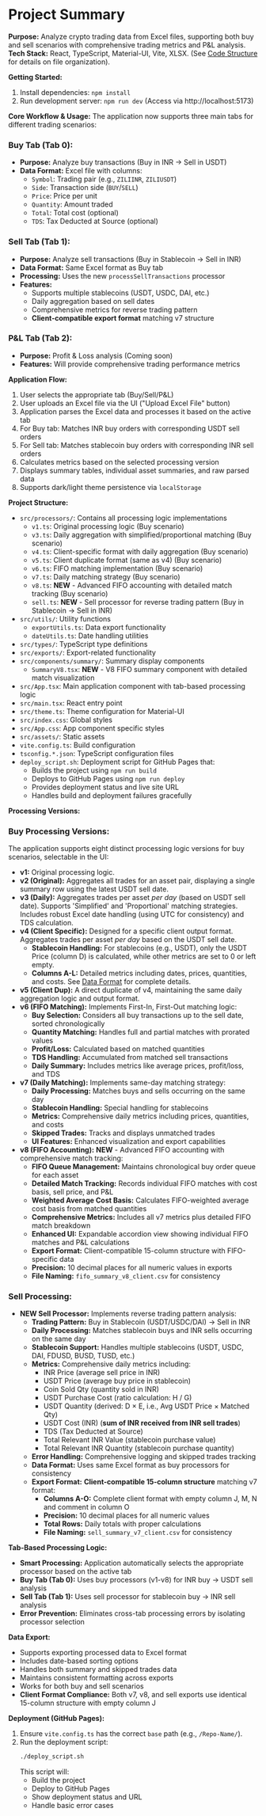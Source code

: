 # Project Summary

**Purpose:** Analyze crypto trading data from Excel files, supporting both buy and sell scenarios with comprehensive trading metrics and P&L analysis.
**Tech Stack:** React, TypeScript, Material-UI, Vite, XLSX. (See [Code Structure](mdc:.metadata/code_structure.md) for details on file organization).

**Getting Started:**
1. Install dependencies: `npm install`
2. Run development server: `npm run dev` (Access via http://localhost:5173)

**Core Workflow & Usage:**
The application now supports three main tabs for different trading scenarios:

### **Buy Tab (Tab 0):**
- **Purpose:** Analyze buy transactions (Buy in INR → Sell in USDT)
- **Data Format:** Excel file with columns:
  - `Symbol`: Trading pair (e.g., `ZILIINR`, `ZILIUSDT`)
  - `Side`: Transaction side (`BUY`/`SELL`)
  - `Price`: Price per unit
  - `Quantity`: Amount traded
  - `Total`: Total cost (optional)
  - `TDS`: Tax Deducted at Source (optional)

### **Sell Tab (Tab 1):**
- **Purpose:** Analyze sell transactions (Buy in Stablecoin → Sell in INR)
- **Data Format:** Same Excel format as Buy tab
- **Processing:** Uses the new `processSellTransactions` processor
- **Features:** 
  - Supports multiple stablecoins (USDT, USDC, DAI, etc.)
  - Daily aggregation based on sell dates
  - Comprehensive metrics for reverse trading pattern
  - **Client-compatible export format** matching v7 structure

### **P&L Tab (Tab 2):**
- **Purpose:** Profit & Loss analysis (Coming soon)
- **Features:** Will provide comprehensive trading performance metrics

**Application Flow:**
1. User selects the appropriate tab (Buy/Sell/P&L)
2. User uploads an Excel file via the UI ("Upload Excel File" button)
3. Application parses the Excel data and processes it based on the active tab
4. For Buy tab: Matches INR buy orders with corresponding USDT sell orders
5. For Sell tab: Matches stablecoin buy orders with corresponding INR sell orders
6. Calculates metrics based on the selected processing version
7. Displays summary tables, individual asset summaries, and raw parsed data
8. Supports dark/light theme persistence via `localStorage`

**Project Structure:**
- `src/processors/`: Contains all processing logic implementations
  - `v1.ts`: Original processing logic (Buy scenario)
  - `v3.ts`: Daily aggregation with simplified/proportional matching (Buy scenario)
  - `v4.ts`: Client-specific format with daily aggregation (Buy scenario)
  - `v5.ts`: Client duplicate format (same as v4) (Buy scenario)
  - `v6.ts`: FIFO matching implementation (Buy scenario)
  - `v7.ts`: Daily matching strategy (Buy scenario)
  - `v8.ts`: **NEW** - Advanced FIFO accounting with detailed match tracking (Buy scenario)
  - `sell.ts`: **NEW** - Sell processor for reverse trading pattern (Buy in Stablecoin → Sell in INR)
- `src/utils/`: Utility functions
  - `exportUtils.ts`: Data export functionality
  - `dateUtils.ts`: Date handling utilities
- `src/types/`: TypeScript type definitions
- `src/exports/`: Export-related functionality
- `src/components/summary/`: Summary display components
  - `SummaryV8.tsx`: **NEW** - V8 FIFO summary component with detailed match visualization
- `src/App.tsx`: Main application component with tab-based processing logic
- `src/main.tsx`: React entry point
- `src/theme.ts`: Theme configuration for Material-UI
- `src/index.css`: Global styles
- `src/App.css`: App component specific styles
- `src/assets/`: Static assets
- `vite.config.ts`: Build configuration
- `tsconfig.*.json`: TypeScript configuration files
- `deploy_script.sh`: Deployment script for GitHub Pages that:
  - Builds the project using `npm run build`
  - Deploys to GitHub Pages using `npm run deploy`
  - Provides deployment status and live site URL
  - Handles build and deployment failures gracefully

**Processing Versions:**

### **Buy Processing Versions:**
The application supports eight distinct processing logic versions for buy scenarios, selectable in the UI:

- **v1:** Original processing logic.
- **v2 (Original):** Aggregates all trades for an asset pair, displaying a single summary row using the latest USDT sell date.
- **v3 (Daily):** Aggregates trades per asset *per day* (based on USDT sell date). Supports 'Simplified' and 'Proportional' matching strategies. Includes robust Excel date handling (using UTC for consistency) and TDS calculation.
- **v4 (Client Specific):** Designed for a specific client output format. Aggregates trades per asset *per day* based on the USDT sell date.
    - **Stablecoin Handling:** For stablecoins (e.g., USDT), only the USDT Price (column D) is calculated, while other metrics are set to 0 or left empty.
    - **Columns A-L:** Detailed metrics including dates, prices, quantities, and costs. See [Data Format](mdc:.metadata/data_format.md) for complete details.
- **v5 (Client Dup):** A direct duplicate of v4, maintaining the same daily aggregation logic and output format.
- **v6 (FIFO Matching):** Implements First-In, First-Out matching logic:
    - **Buy Selection:** Considers all buy transactions up to the sell date, sorted chronologically
    - **Quantity Matching:** Handles full and partial matches with prorated values
    - **Profit/Loss:** Calculated based on matched quantities
    - **TDS Handling:** Accumulated from matched sell transactions
    - **Daily Summary:** Includes metrics like average prices, profit/loss, and TDS
- **v7 (Daily Matching):** Implements same-day matching strategy:
    - **Daily Processing:** Matches buys and sells occurring on the same day
    - **Stablecoin Handling:** Special handling for stablecoins
    - **Metrics:** Comprehensive daily metrics including prices, quantities, and costs
    - **Skipped Trades:** Tracks and displays unmatched trades
    - **UI Features:** Enhanced visualization and export capabilities
- **v8 (FIFO Accounting):** **NEW** - Advanced FIFO accounting with comprehensive match tracking:
    - **FIFO Queue Management:** Maintains chronological buy order queue for each asset
    - **Detailed Match Tracking:** Records individual FIFO matches with cost basis, sell price, and P&L
    - **Weighted Average Cost Basis:** Calculates FIFO-weighted average cost basis from matched quantities
    - **Comprehensive Metrics:** Includes all v7 metrics plus detailed FIFO match breakdown
    - **Enhanced UI:** Expandable accordion view showing individual FIFO matches and P&L calculations
    - **Export Format:** Client-compatible 15-column structure with FIFO-specific data
    - **Precision:** 10 decimal places for all numeric values in exports
    - **File Naming:** `fifo_summary_v8_client.csv` for consistency

### **Sell Processing:**
- **NEW Sell Processor:** Implements reverse trading pattern analysis:
    - **Trading Pattern:** Buy in Stablecoin (USDT/USDC/DAI) → Sell in INR
    - **Daily Processing:** Matches stablecoin buys and INR sells occurring on the same day
    - **Stablecoin Support:** Handles multiple stablecoins (USDT, USDC, DAI, FDUSD, BUSD, TUSD, etc.)
    - **Metrics:** Comprehensive daily metrics including:
      - INR Price (average sell price in INR)
      - USDT Price (average buy price in stablecoin)
      - Coin Sold Qty (quantity sold in INR)
      - USDT Purchase Cost (ratio calculation: H / G)
      - USDT Quantity (derived: D × E, i.e., Avg USDT Price × Matched Qty)
      - USDT Cost (INR) (**sum of INR received from INR sell trades**)
      - TDS (Tax Deducted at Source)
      - Total Relevant INR Value (stablecoin purchase value)
      - Total Relevant INR Quantity (stablecoin purchase quantity)
    - **Error Handling:** Comprehensive logging and skipped trades tracking
    - **Data Format:** Uses same Excel format as buy processors for consistency
    - **Export Format:** **Client-compatible 15-column structure** matching v7 format:
      - **Columns A-O:** Complete client format with empty column J, M, N and comment in column O
      - **Precision:** 10 decimal places for all numeric values
      - **Total Rows:** Daily totals with proper calculations
      - **File Naming:** `sell_summary_v7_client.csv` for consistency

**Tab-Based Processing Logic:**
- **Smart Processing:** Application automatically selects the appropriate processor based on the active tab
- **Buy Tab (Tab 0):** Uses buy processors (v1-v8) for INR buy → USDT sell analysis
- **Sell Tab (Tab 1):** Uses sell processor for stablecoin buy → INR sell analysis
- **Error Prevention:** Eliminates cross-tab processing errors by isolating processor selection

**Data Export:**
- Supports exporting processed data to Excel format
- Includes date-based sorting options
- Handles both summary and skipped trades data
- Maintains consistent formatting across exports
- Works for both buy and sell scenarios
- **Client Format Compliance:** Both v7, v8, and sell exports use identical 15-column structure with empty column J

**Deployment (GitHub Pages):**
1. Ensure `vite.config.ts` has the correct `base` path (e.g., `/Repo-Name/`).
2. Run the deployment script:
   ```bash
   ./deploy_script.sh
   ```
   This script will:
   - Build the project
   - Deploy to GitHub Pages
   - Show deployment status and URL
   - Handle basic error cases 